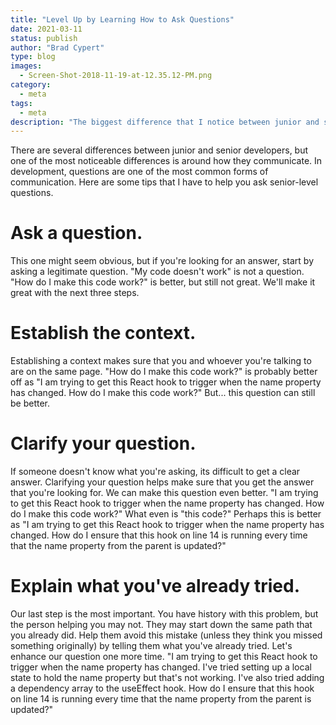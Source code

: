 ```yaml
---
title: "Level Up by Learning How to Ask Questions"
date: 2021-03-11
status: publish
author: "Brad Cypert"
type: blog
images:
  - Screen-Shot-2018-11-19-at-12.35.12-PM.png
category:
  - meta
tags:
  - meta
description: "The biggest difference that I notice between junior and senior engineers is not what they know, but its how to ask for help regarding what they do not know. Learn how to act like a senior by leveling up your question asking game."
---
```


There are several differences between junior and senior developers, but one of the most noticeable differences is around how they communicate. In development, questions are one of the most common forms of communication. Here are some tips that I have to help you ask senior-level questions.

# Ask a question.
This one might seem obvious, but if you're looking for an answer, start by asking a legitimate question. "My code doesn't work" is not a question. "How do I make this code work?" is better, but still not great. We'll make it great with the next three steps.

# Establish the context.
Establishing a context makes sure that you and whoever you're talking to are on the same page. "How do I make this code work?" is probably better off as "I am trying to get this React hook to trigger when the name property has changed. How do I make this code work?" But... this question can still be better.

# Clarify your question.
If someone doesn't know what you're asking, its difficult to get a clear answer. Clarifying your question helps make sure that you get the answer that you're looking for. We can make this question even better. "I am trying to get this React hook to trigger when the name property has changed. How do I make this code work?" What even is "this code?" Perhaps this is better as "I am trying to get this React hook to trigger when the name property has changed. How do I ensure that this hook on line 14 is running every time that the name property from the parent is updated?"

# Explain what you've already tried.
Our last step is the most important. You have history with this problem, but the person helping you may not. They may start down the same path that you already did. Help them avoid this mistake (unless they think you missed something originally) by telling them what you've already tried. Let's enhance our question one more time. "I am trying to get this React hook to trigger when the name property has changed. I've tried setting up a local state to hold the name property but that's not working. I've also tried adding a dependency array to the useEffect hook. How do I ensure that this hook on line 14 is running every time that the name property from the parent is updated?"
